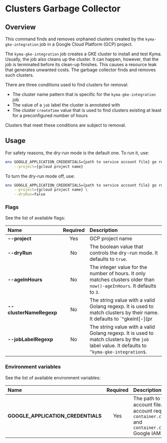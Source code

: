 # Clusters Garbage Collector

## Overview

This command finds and removes orphaned clusters created by the `kyma-gke-integration` job in a Google Cloud Platform (GCP) project.

The `kyma-gke-integration` job creates a GKE cluster to install and test Kyma.
Usually, the job also cleans up the cluster.
It can happen, however, that the job is terminated before its clean-up finishes.
This causes a resource leak that generates unwanted costs.
The garbage collector finds and removes such clusters.

There are three conditions used to find clusters for removal:
- The cluster name pattern that is specific for the `kyma-gke-integration` job
- The value of a `job` label the cluster is annotated with
- The cluster `createTime` value that is used to find clusters existing at least for a preconfigured number of hours

Clusters that meet these conditions are subject to removal.

## Usage

For safety reasons, the dry-run mode is the default one.
To run it, use:
```bash
env GOOGLE_APPLICATION_CREDENTIALS={path to service account file} go run main.go \
    --project={gcloud project name}
```

To turn the dry-run mode off, use:
```bash
env GOOGLE_APPLICATION_CREDENTIALS={path to service account file} go run main.go \
    --project={gcloud project name} \
    --dryRun=false
```

### Flags

See the list of available flags:

| Name                      | Required | Description                                                                                          |
| :------------------------ | :------: | :--------------------------------------------------------------------------------------------------- |
| **--project**             |   Yes    | GCP project name
| **--dryRun**              |    No    | The boolean value that controls the dry-run mode. It defaults to `true`.
| **--ageInHours**          |    No    | The integer value for the number of hours. It only matches clusters older than `now()-ageInHours`. It defaults to `3`.
| **--clusterNameRegexp**   |    No    | The string value with a valid Golang regexp. It is used to match clusters by their name. It defaults to `^gkeint[-](pr|commit)[-].*`.
| **--jobLabelRegexp**      |    No    | The string value with a valid Golang regexp. It is used to match clusters by the `job` label value. It defaults to `^kyma-gke-integration$`.

### Environment variables

See the list of available environment variables:

| Name                                  | Required | Description                                                                                          |
| :------------------------------------ | :------: | :--------------------------------------------------------------------------------------------------- |
| **GOOGLE_APPLICATION_CREDENTIALS**    |    Yes   | The path to the service account file. The service account requires at least: `container.clusters.list` and `container.clusters.delete` Google IAM permissions. |


